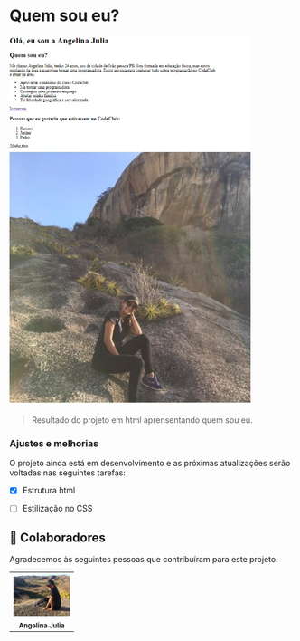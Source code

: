 # Quem sou eu?


<img src="./assets/Image-quemsoueu.jpeg" alt="Imagem do resultado do projeto">

> Resultado do projeto em html aprensentando quem sou eu.

### Ajustes e melhorias

O projeto ainda está em desenvolvimento e as próximas atualizações serão voltadas nas seguintes tarefas:

- [x] Estrutura html
- [ ] Estilização no CSS



## 🤝 Colaboradores

Agradecemos às seguintes pessoas que contribuíram para este projeto:

<table>
  <tr>
    <td align="center">
      <a href="#">
        <img src="./assets/Jula.jpg" width="100px;" alt="Foto da Angelina Julia no GitHub"/><br>
        <sub>
          <b>Angelina Julia</b>
        </sub>
      </a>
    
  </tr>
</table>



 
